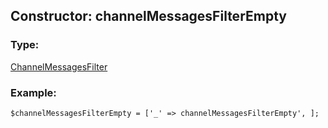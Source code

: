 ## Constructor: channelMessagesFilterEmpty  

### Type: 

[ChannelMessagesFilter](../types/ChannelMessagesFilter.md)
### Example:

```
$channelMessagesFilterEmpty = ['_' => channelMessagesFilterEmpty', ];
```
